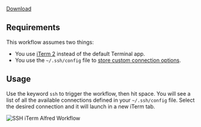 [Download](https://github.com/projectweekend/alfred-iterm-ssh-workflow/blob/master/SSH.alfredworkflow?raw=true)

## Requirements

This workflow assumes two things:
* You use [iTerm 2](https://www.iterm2.com/) instead of the default Terminal app.
* You use the `~/.ssh/config` file to [store custom connection options](https://www.digitalocean.com/community/tutorials/how-to-configure-custom-connection-options-for-your-ssh-client).

## Usage

Use the keyword `ssh` to trigger the workflow, then hit space. You will see a list of all the available connections defined in your `~/.ssh/config` file. Select the desired connection and it will launch in a new iTerm tab.

![SSH iTerm Alfred Workflow](http://i.imgur.com/RUxkGqI.jpg)
